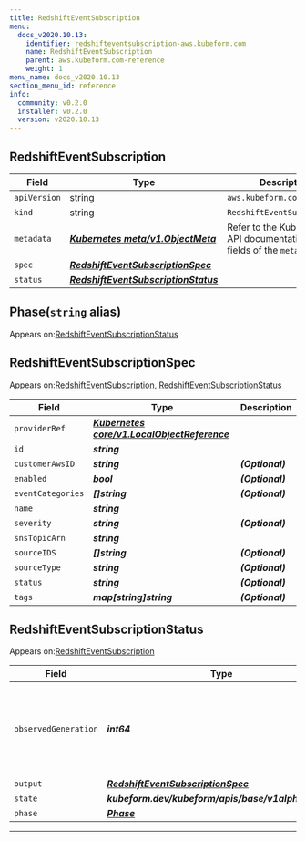 ```yaml
---
title: RedshiftEventSubscription
menu:
  docs_v2020.10.13:
    identifier: redshifteventsubscription-aws.kubeform.com
    name: RedshiftEventSubscription
    parent: aws.kubeform.com-reference
    weight: 1
menu_name: docs_v2020.10.13
section_menu_id: reference
info:
  community: v0.2.0
  installer: v0.2.0
  version: v2020.10.13
---
```


## RedshiftEventSubscription
| Field | Type | Description |
| ------ | ----- | ----------- |
| `apiVersion` | string | `aws.kubeform.com/v1alpha1` |
|    `kind` | string | `RedshiftEventSubscription` |
| `metadata` | ***[Kubernetes meta/v1.ObjectMeta](https://kubernetes.io/docs/reference/generated/kubernetes-api/v1.13/#objectmeta-v1-meta)***|Refer to the Kubernetes API documentation for the fields of the `metadata` field.|
| `spec` | ***[RedshiftEventSubscriptionSpec](#redshifteventsubscriptionspec)***||
| `status` | ***[RedshiftEventSubscriptionStatus](#redshifteventsubscriptionstatus)***||
## Phase(`string` alias)

Appears on:[RedshiftEventSubscriptionStatus](#redshifteventsubscriptionstatus)

## RedshiftEventSubscriptionSpec

Appears on:[RedshiftEventSubscription](#redshifteventsubscription), [RedshiftEventSubscriptionStatus](#redshifteventsubscriptionstatus)

| Field | Type | Description |
| ------ | ----- | ----------- |
| `providerRef` | ***[Kubernetes core/v1.LocalObjectReference](https://kubernetes.io/docs/reference/generated/kubernetes-api/v1.13/#localobjectreference-v1-core)***||
| `id` | ***string***||
| `customerAwsID` | ***string***| ***(Optional)*** |
| `enabled` | ***bool***| ***(Optional)*** |
| `eventCategories` | ***[]string***| ***(Optional)*** |
| `name` | ***string***||
| `severity` | ***string***| ***(Optional)*** |
| `snsTopicArn` | ***string***||
| `sourceIDS` | ***[]string***| ***(Optional)*** |
| `sourceType` | ***string***| ***(Optional)*** |
| `status` | ***string***| ***(Optional)*** |
| `tags` | ***map[string]string***| ***(Optional)*** |
## RedshiftEventSubscriptionStatus

Appears on:[RedshiftEventSubscription](#redshifteventsubscription)

| Field | Type | Description |
| ------ | ----- | ----------- |
| `observedGeneration` | ***int64***| ***(Optional)*** Resource generation, which is updated on mutation by the API Server.|
| `output` | ***[RedshiftEventSubscriptionSpec](#redshifteventsubscriptionspec)***| ***(Optional)*** |
| `state` | ***kubeform.dev/kubeform/apis/base/v1alpha1.State***| ***(Optional)*** |
| `phase` | ***[Phase](#phase)***| ***(Optional)*** |
---
